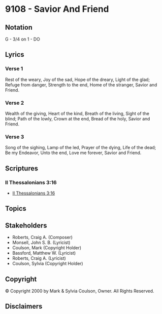# 9108 - Savior And Friend

## Notation

G - 3/4 on 1 - DO

## Lyrics

### Verse 1

Rest of the weary, Joy of the sad, Hope of the dreary, Light of the glad; Refuge from danger, Strength to the end, Home of the stranger, Savior and Friend.

### Verse 2

Wealth of the giving, Heart of the kind, Breath of the living, Sight of the blind; Path of the lowly, Crown at the end, Bread of the holy, Savior and Friend.

### Verse 3

Song of the sighing, Lamp of the led, Prayer of the dying, Life of the dead; Be my Endeavor, Unto the end, Love me forever, Savior and Friend.


## Scriptures

### II Thessalonians 3:16

- [II Thessalonians 3:16](https://www.biblegateway.com/passage/?search=II%20Thessalonians%203%3A16)


## Topics


## Stakeholders

- Roberts, Craig A. (Composer)
- Monsell, John S. B. (Lyricist)
- Coulson, Mark (Copyright Holder)
- Bassford, Matthew W. (Lyricist)
- Roberts, Craig A. (Lyricist)
- Coulson, Sylvia (Copyright Holder)

## Copyright

© Copyright 2000 by Mark & Sylvia Coulson, Owner. All Rights Reserved.


## Disclaimers


